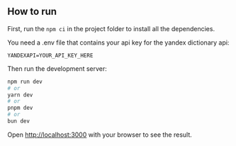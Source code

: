 ## How to run
First, run the `npm ci` in the project folder to install all the dependencies.

You need a .env file that contains your api key for the yandex dictionary api:
```env
YANDEXAPI=YOUR_API_KEY_HERE
```

Then run the development server:

```bash
npm run dev
# or
yarn dev
# or
pnpm dev
# or
bun dev
```

Open [http://localhost:3000](http://localhost:3000) with your browser to see the result.
